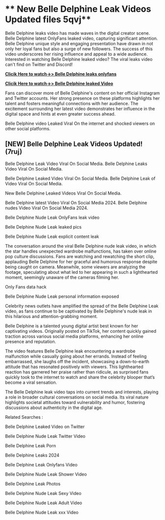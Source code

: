 
# ** New Belle Delphine Leak Videos Updated files 5qvj** #

  Belle Delphine leaks video has made waves in the digital creator scene.  Belle Delphine latest OnlyFans leaked video, capturing significant attention.  Belle Delphine unique style and engaging presentation have drawn in not only her loyal fans but also a surge of new followers. The success of this video underscores her rising influence and appeal to a wide audience. Interested in watching Belle Delphine leaked video? The viral leaks video can't find on Twitter and Discord!

**[Clicik Here to watch->>  Belle Delphine leaks onlyfans ](http://xflirt.top)**

**[Clicik Here to watch->>  Belle Delphine leaked Video](http://xflirt.top)**

Fans can discover more of Belle Delphine's content on her official Instagram and Twitter accounts. Her strong presence on these platforms highlights her talent and fosters meaningful connections with her audience. The excitement surrounding her latest video demonstrates her influence in the digital space and hints at even greater success ahead.

  Belle Delphine video Leaked Viral On the internet and shocked viewers on other social platforms.

## [NEW] Belle Delphine Leak Videos Updated!  (7ruj) ##

  Belle Delphine Leak Video Viral On Social Media.  Belle Delphine Leaks Video Viral On Social Media.

  Belle Delphine Leaked Video Viral On Social Media.  Belle Delphine Leak of Video Viral On Social Media.

New Belle Delphine Leaked Videos Viral On Social Media.

  Belle Delphine latest Video Viral On Social Media 2024.  Belle Delphine nudes Video Viral On Social Media 2024.

  Belle Delphine Nude Leak OnlyFans leak video

  Belle Delphine Nude Leak leaked pics

  Belle Delphine Nude Leak explicit content leak

The conversation around the viral Belle Delphine nude leak video, in which the star handles unexpected wardrobe malfunctions, has taken over online pop culture discussions. Fans are watching and rewatching the short clip, applauding Belle Delphine for her graceful and humorous response despite being caught on camera. Meanwhile, some viewers are analyzing the footage, speculating about what led to her appearing in such a lighthearted moment, seemingly unaware of the cameras filming her.

Only Fans data hack

  Belle Delphine Nude Leak personal information exposed

Celebrity news outlets have amplified the spread of the Belle Delphine Leak video, as fans continue to be captivated by Belle Delphine's nude leak in this hilarious and attention-grabbing moment.

  Belle Delphine is a talented young digital artist best known for her captivating videos. Originally posted on TikTok, her content quickly gained traction across various social media platforms, enhancing her online presence and reputation.

The video features Belle Delphine leak encountering a wardrobe malfunction while casually going about her errands. Instead of feeling embarrassed, she laughs off the incident, showcasing a down-to-earth attitude that has resonated positively with viewers. This lighthearted reaction has garnered her praise rather than ridicule, as surprised fans quickly took to the internet to watch and share the celebrity blooper that’s become a viral sensation.

The Belle Delphine leak video taps into current trends and interests, playing a role in broader cultural conversations on social media. Its viral nature highlights societal attitudes toward vulnerability and humor, fostering discussions about authenticity in the digital age.

Related Searches :

  Belle Delphine Leaked Video on Twitter

  Belle Delphine Nude Leak Twitter Video

  Belle Delphine Leak Porn

  Belle Delphine Leaks 2024

  Belle Delphine Leak Onlyfans Video

  Belle Delphine Nude Leak Shower Video

  Belle Delphine Leak Photos

  Belle Delphine Nude Leak Sexy Video

  Belle Delphine Nude Leak Adult Video

  Belle Delphine Nude Leak xxx Video


